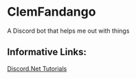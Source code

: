 # ClemFandango
A Discord bot that helps me out with things


## Informative Links:

[Discord.Net Tutorials](https://discordnet.dev/guides/getting_started/first-bot.html)
